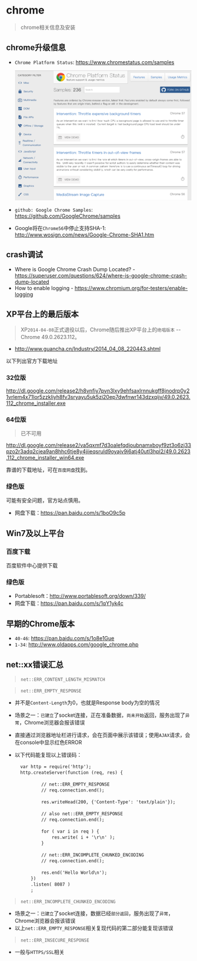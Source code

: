 # chrome

> chrome相关信息及安装


## chrome升级信息

* `Chrome Platform Status`: <https://www.chromestatus.com/samples>

    <img src="./img/chrome-platform-status.png" style="max-height:500px">
* `github: Google Chrome Samples`: <https://github.com/GoogleChrome/samples>
* Google将在`Chrome56`中停止支持SHA-1: <http://www.wosign.com/news/Google-Chrome-SHA1.htm>



## crash调试

* Where is Google Chrome Crash Dump Located? -  <https://superuser.com/questions/624/where-is-google-chrome-crash-dump-located>
* How to enable logging - <https://www.chromium.org/for-testers/enable-logging>



## XP平台上的最后版本

> XP`2014-04-08`正式退役以后，Chrome随后推出XP平台上的`绝唱版本` -- Chrome 49.0.2623.112。

* <http://www.guancha.cn/Industry/2014_04_08_220443.shtml>

以下列出官方下载地址

### 32位版

<http://dl.google.com/release2/h8vnfiy7pvn3lxy9ehfsaxlrnnukgff8jnodrp0y21vrlem4x71lor5zzkliyh8fv3sryayu5uk5zi20ep7dwfnwr143dzxqijv/49.0.2623.112_chrome_installer.exe>

### 64位版

> 已不可用

<http://dl.google.com/release2/va5qxmf7d3oalefqdjoubnamxboyf9zt3o6zj33pzo2r3adq2cjea9an8hhc6tje8y4jiieqsruld9oyajv9i6atj40utl3hpl2/49.0.2623.112_chrome_installer_win64.exe>

靠谱的下载地址，可在`百度网盘`找到。



### 绿色版

可能有安全问题，官方站点慎用。

* 网盘下载：<https://pan.baidu.com/s/1boO9c5p>




## Win7及以上平台


### 百度下载

百度软件中心提供下载


### 绿色版

* Portablesoft：<http://www.portablesoft.org/down/339/>
* 网盘下载：<https://pan.baidu.com/s/1qY1yk4c>


## 早期的Chrome版本

* `40-46`: <https://pan.baidu.com/s/1o8e1Gue>
* `1-34`: <http://www.oldapps.com/google_chrome.php>



## net::xx错误汇总

> `net::ERR_CONTENT_LENGTH_MISMATCH`

> `net::ERR_EMPTY_RESPONSE`

* 并不是`Content-Length`为0，也就是Response body为空的情况
* 场景之一：`已建立`了socket连接，正在准备数据，`尚未开始`返回，服务出现了`异常`，Chrome浏览器会报该错误
* 直接通过浏览器地址栏进行请求，会在页面中展示该错误；使用`AJAX`请求，会在console中显示红色ERROR
* 以下代码能复现以上错误码：

        var http = require('http');
        http.createServer(function (req, res) {

                // net::ERR_EMPTY_RESPONSE
                // req.connection.end();

                res.writeHead(200, {'Content-Type': 'text/plain'});

                // also net::ERR_EMPTY_RESPONSE
                // req.connection.end();

                for ( var i in req ) {
                    res.write( i + '\r\n' );
                }

                // net::ERR_INCOMPLETE_CHUNKED_ENCODING
                // req.connection.end();

                res.end('Hello World\n');
            })
            .listen( 8087 )
            ;

> `net::ERR_INCOMPLETE_CHUNKED_ENCODING`

* 场景之一：`已建立`了socket连接，数据已经`部分返回`，服务出现了`异常`，Chrome浏览器会报该错误
* 以上`net::ERR_EMPTY_RESPONSE`相关复现代码的第二部分能复现该错误


> `net::ERR_INSECURE_RESPONSE`

* 一般与`HTTPS/SSL`相关
        



